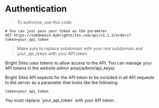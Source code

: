 # Authentication

> To authorize, use this code:

```shell
# You can just pass your token as the parameter
GET https://subdomain.mybrightsites.com/api/v1.1.2/orders?token=your_api_token
```

> Make sure to replace subdomain with your real subdomain and your_api_token with your API token.

Bright Sites uses tokens to allow access to the API. You can manage your API tokens in the website admin area(/admin/api_keys).

Bright Sites API expects for the API token to be included in all API requests to the server as a parameter that looks like the following:

`token=your_api_token`

<aside class="notice">
You must replace `your_api_token` with your API token.
</aside>
